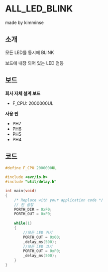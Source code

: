 # ALL_LED_BLINK

made by kimminse

## 소개

모든 LED를 동시에 BLINK

보드에 내장 되어 있는 LED 점등

## 보드
**회사 자체 설계 보드**


- F_CPU: 2000000UL

**사용 핀**
  - PH7
  - PH6
  - PH5
  - PH4

## 코드

```C
#define F_CPU 2000000UL

#include <avr/io.h>
#include "util/delay.h"

int main(void)
{
    /* Replace with your application code */
    // 핀 설정
	PORTH_DIR = 0xF0;
	PORTH_OUT = 0xF0;
	
    while(1)
    {
        //모든 LED 키기
	    PORTH_OUT = 0x00;
	    _delay_ms(500);
        //모든 LED 끄기
        PORTH_OUT = 0xF0;
        _delay_ms(500);
    }
}
```